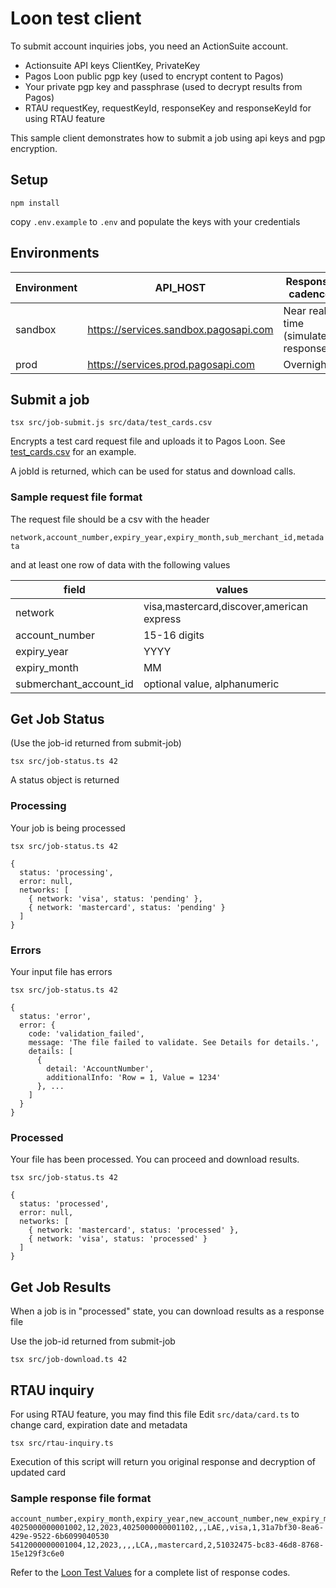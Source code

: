 # Loon test client

To submit account inquiries jobs, you need an ActionSuite account.

- Actionsuite API keys ClientKey, PrivateKey
- Pagos Loon public pgp key (used to encrypt content to Pagos)
- Your private pgp key and passphrase (used to decrypt results from Pagos)
- RTAU requestKey, requestKeyId, responseKey and responseKeyId for using RTAU feature

This sample client demonstrates how to submit a job using api keys and pgp encryption.

## Setup

    npm install

copy `.env.example` to `.env` and populate the keys with your credentials

## Environments

| Environment | API_HOST                              | Response cadence                     |
| ----------- | ------------------------------------- | ------------------------------------ |
| sandbox     | https://services.sandbox.pagosapi.com | Near real time (simulated responses) |
| prod        | https://services.prod.pagosapi.com    | Overnight                            |

## Submit a job

    tsx src/job-submit.js src/data/test_cards.csv

Encrypts a test card request file and uploads it to Pagos Loon. See [test_cards.csv](test_cards.csv) for an example.

A jobId is returned, which can be used for status and download calls.

### Sample request file format

The request file should be a csv with the header

`network,account_number,expiry_year,expiry_month,sub_merchant_id,metadata`

and at least one row of data with the following values

| field                  | values                                    |
| ---------------------- | ----------------------------------------- |
| network                | visa,mastercard,discover,american express |
| account_number         | 15-16 digits                              |
| expiry_year            | YYYY                                      |
| expiry_month           | MM                                        |
| submerchant_account_id | optional value, alphanumeric              |

## Get Job Status

(Use the job-id returned from submit-job)

    tsx src/job-status.ts 42

A status object is returned

### Processing

Your job is being processed

```
tsx src/job-status.ts 42

{
  status: 'processing',
  error: null,
  networks: [
    { network: 'visa', status: 'pending' },
    { network: 'mastercard', status: 'pending' }
  ]
}
```

### Errors

Your input file has errors

```
tsx src/job-status.ts 42

{
  status: 'error',
  error: {
    code: 'validation_failed',
    message: 'The file failed to validate. See Details for details.',
    details: [
      {
        detail: 'AccountNumber',
        additionalInfo: 'Row = 1, Value = 1234'
      }, ...
    ]
  }
}
```

### Processed

Your file has been processed. You can proceed and download results.

```
tsx src/job-status.ts 42

{
  status: 'processed',
  error: null,
  networks: [
    { network: 'mastercard', status: 'processed' },
    { network: 'visa', status: 'processed' }
  ]
}
```

## Get Job Results

When a job is in "processed" state, you can download results as a response file

Use the job-id returned from submit-job

```
tsx src/job-download.ts 42
```

## RTAU inquiry

For using RTAU feature, you may find this file
Edit `src/data/card.ts` to change card, expiration date and metadata

    tsx src/rtau-inquiry.ts

Execution of this script will return you original response and decryption of updated card

### Sample response file format

```csv
account_number,expiry_month,expiry_year,new_account_number,new_expiry_month,new_expiry_year,response_code,error_code,network,sub_merchant_id,metadata
4025000000001002,12,2023,4025000000001102,,,LAE,,visa,1,31a7bf30-8ea6-429e-9522-6b6099040530
5412000000001004,12,2023,,,,LCA,,mastercard,2,51032475-bc83-46d8-8768-15e129f3c6e0
```

Refer to the [Loon Test Values](https://docs.pagos.ai/docs/loon-testing#loon-test-values) for a complete list of response codes.

